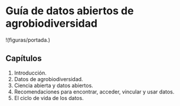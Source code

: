 # Guía de datos abiertos de agrobiodiversidad

!(figuras/portada.)


## Capítulos

1. Introducción.
2. Datos de agrobiodiversidad.
3. Ciencia abierta y datos abiertos.
4. Recomendaciones para encontrar, acceder, vincular y usar datos.
5. El ciclo de vida de los datos.

